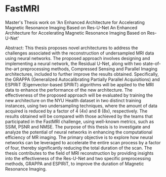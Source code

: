 # FastMRI
Master's Thesis work on 'An Enhanced Architecture for Accelerating Magnetic Resonance Imaging Based on Res-U-Net	An Enhanced Architecture for Accelerating Magnetic Resonance Imaging Based on Res-U-Net'

Abstract: This thesis proposes novel architectures to address the challenges associated with the reconstruction of undersampled MRI data using neural networks. The proposed approach involves designing and implementing a neural network, the Residual U-Net, along with two state-of-the-art preprocessing methods, Compressed Sensing and Parallel Imaging architectures, included to further improve the results obtained. Specifically, the GRAPPA (Generalized Autocalibrating Partially Parallel Acquisitions) and ESPIRiT (Eigenvector-based SPIRiT) algorithms will be applied to the MRI data to enhance the performance of the new architecture. The effectiveness of the proposed approach will be evaluated by training the new architecture on the NYU Health dataset in two distinct training instances, using two undersampling techniques, where the amount of data acquired is reduced by a factor of 4 (4x) and 8 (8x), respectively. The results obtained will be compared with those achieved by the teams that participated in the FastMRI challenge, using well-known metrics, such as SSIM, PSNR and NMSE. The purpose of this thesis is to investigate and analyze the potential of neural networks in enhancing the computational efficiency of MR imaging. The primary objective is to explore how neural networks can be leveraged to accelerate the entire scan process by a factor of four, thereby significantly reducing the total duration of the scan.  The thesis contributes to the field of MRI reconstruction by providing insights into the effectiveness of the Res-U-Net and two specific preprocessing methods, GRAPPA and ESPIRiT, to improve the duration of Magnetic Resonance Imaging. 
